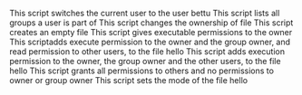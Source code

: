 This script switches the current user to the user bettu
This script lists all groups a user is part of
This script changes the ownership of file
This script creates an empty file
This script gives executable permissions to the owner
This scriptadds execute permission to the owner and the group owner, and read permission to other users, to the file hello
This script adds execution permission to the owner, the group owner and the other users, to the file hello
This script grants all permissions to others and no permissions to owner or group owner
This script sets the mode of the file hello
